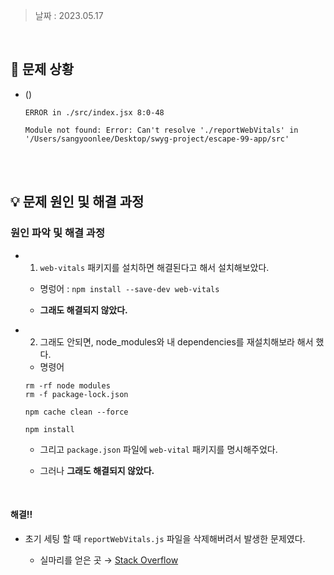 > 날짜 : 2023.05.17

<br />

## 🚨 문제 상황

- ()

  ```
  ERROR in ./src/index.jsx 8:0-48

  Module not found: Error: Can't resolve './reportWebVitals' in '/Users/sangyoonlee/Desktop/swyg-project/escape-99-app/src'
  ```

<br /><br />

## 💡 문제 원인 및 해결 과정

### <strong>원인 파악 및 해결 과정</strong>

- 1. `web-vitals` 패키지를 설치하면 해결된다고 해서 설치해보았다.

  - 명렁어 : `npm install --save-dev web-vitals`

  - **그래도 해결되지 않았다.**

- 2. 그래도 안되면, node_modules와 내 dependencies를 재설치해보라 해서 했다.

  - 명령어

  ```
  rm -rf node modules
  rm -f package-lock.json

  npm cache clean --force

  npm install
  ```

  - 그리고 `package.json` 파일에 `web-vital` 패키지를 명시해주었다.

  - 그러나 **그래도 해결되지 않았다.**

<br/>

#### 해결!!

- 초기 세팅 할 때 `reportWebVitals.js` 파일을 삭제해버려서 발생한 문제였다.

  - 실마리를 얻은 곳 → <a href="https://stackoverflow.com/questions/73560495/module-not-found-error-cant-resolve-reportwebvitals">Stack Overflow</a>

<br /><br />
